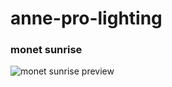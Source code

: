 # anne-pro-lighting
### monet sunrise
![monet sunrise preview](https://user-images.githubusercontent.com/19824126/92312350-ca332c80-ef8d-11ea-8790-da5191e7c24a.png)
